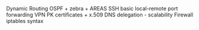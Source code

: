 Dynamic Routing OSPF + zebra + AREAS
SSH basic local-remote port forwarding
VPN PK certificates + x.509
DNS delegation - scalability
Firewall iptables syntax